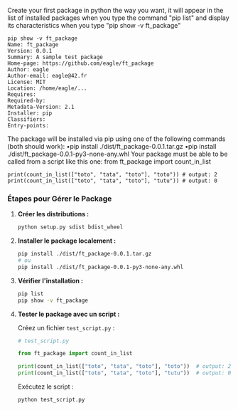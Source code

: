 Create your first package in python the way you want, it will appear in the list of
installed packages when you type the command "pip list" and display its characteristics
when you type "pip show -v ft_package"
```
pip show -v ft_package
Name: ft_package
Version: 0.0.1
Summary: A sample test package
Home-page: https://github.com/eagle/ft_package
Author: eagle
Author-email: eagle@42.fr
License: MIT
Location: /home/eagle/...
Requires:
Required-by:
Metadata-Version: 2.1
Installer: pip
Classifiers:
Entry-points:
```
The package will be installed via pip using one of the following commands (both
should work):
•pip install ./dist/ft_package-0.0.1.tar.gz
•pip install ./dist/ft_package-0.0.1-py3-none-any.whl
Your package must be able to be called from a script like this one:
from ft_package import count_in_list
```
print(count_in_list(["toto", "tata", "toto"], "toto")) # output: 2
print(count_in_list(["toto", "tata", "toto"], "tutu")) # output: 0
```


### Étapes pour Gérer le Package

1. **Créer les distributions :**
    
    ```bash
    python setup.py sdist bdist_wheel
    
    ```
    
2. **Installer le package localement :**
    
    ```bash
    pip install ./dist/ft_package-0.0.1.tar.gz
    # ou
    pip install ./dist/ft_package-0.0.1-py3-none-any.whl
    
    ```
    
3. **Vérifier l'installation :**
    
    ```bash
    pip list
    pip show -v ft_package
    
    ```
    
4. **Tester le package avec un script :**
    
    Créez un fichier `test_script.py` :
    
    ```python
    # test_script.py
    
    from ft_package import count_in_list
    
    print(count_in_list(["toto", "tata", "toto"], "toto"))  # output: 2
    print(count_in_list(["toto", "tata", "toto"], "tutu"))  # output: 0
    
    ```
    
    Exécutez le script :
    ```
    python test_script.py
    ```
